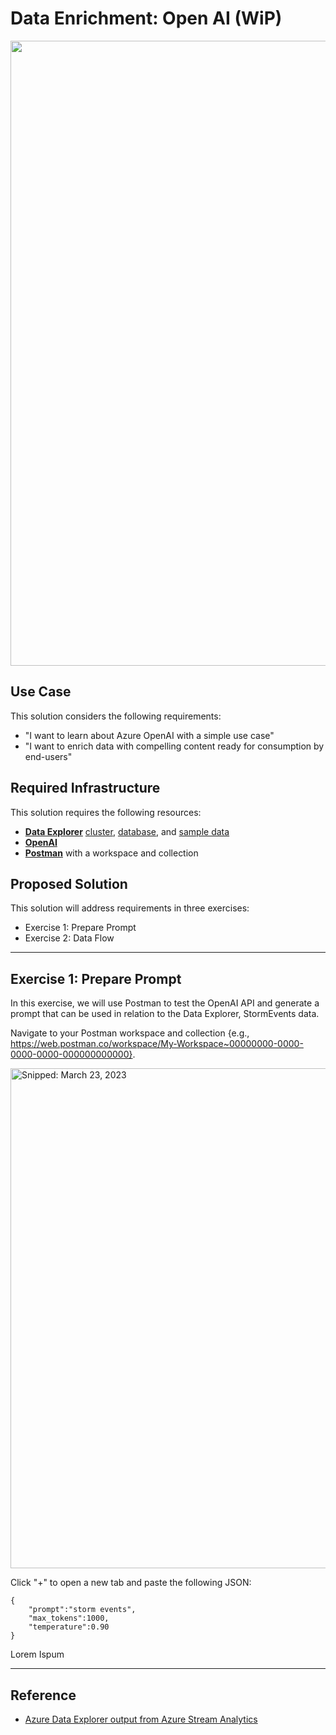 # Data Enrichment: Open AI (WiP)

<img src="https://user-images.githubusercontent.com/44923999/227210296-1540091a-e156-41d9-9cfd-278246c311f1.png" width="1000" />

## Use Case
This solution considers the following requirements:

* "I want to learn about Azure OpenAI with a simple use case"
* "I want to enrich data with compelling content ready for consumption by end-users"

## Required Infrastructure
This solution requires the following resources:

* [**Data Explorer**](https://learn.microsoft.com/en-us/azure/data-explorer/) [cluster](Infrastructure_DataExplorer_Cluster.md), [database](Infrastructure_DataExplorer_Database.md), and [sample data](https://learn.microsoft.com/en-us/azure/data-explorer/ingest-sample-data?tabs=ingestion-wizard)
* [**OpenAI**](https://learn.microsoft.com/en-us/azure/cognitive-services/openai/overview)
* [**Postman**](https://www.postman.com/product/workspaces/) with a workspace and collection

## Proposed Solution
This solution will address requirements in three exercises:

* Exercise 1: Prepare Prompt
* Exercise 2: Data Flow

-----

## Exercise 1: Prepare Prompt
In this exercise, we will use Postman to test the OpenAI API and generate a prompt that can be used in relation to the Data Explorer, StormEvents data.

Navigate to your Postman workspace and collection {e.g., https://web.postman.co/workspace/My-Workspace~00000000-0000-0000-0000-000000000000}.

<img src="https://user-images.githubusercontent.com/44923999/227523628-acba95f1-1cf4-416f-a7ba-f2787a3301d6.png" width="800" title="Snipped: March 23, 2023" />

Click "+" to open a new tab and paste the following JSON:

```
{
    "prompt":"storm events",
    "max_tokens":1000,
    "temperature":0.90
}
```

Lorem Ispum

-----

## Reference

* [Azure Data Explorer output from Azure Stream Analytics](https://learn.microsoft.com/en-us/azure/stream-analytics/azure-database-explorer-output)
